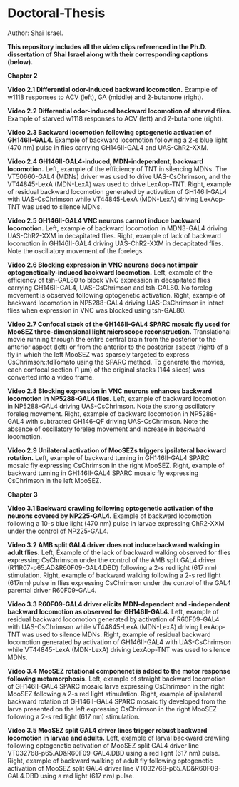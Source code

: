 # Doctoral-Thesis
Author: Shai Israel.

**This repository includes all the video clips referenced in the Ph.D. dissertation of Shai Israel along with their corresponding captions (below).**


**Chapter 2**

**Video 2.1 Differential odor-induced backward locomotion.** Example of w1118 responses to ACV (left), GA (middle) and 2-butanone (right).

**Video 2.2 Differential odor-induced backward locomotion of starved flies.** Example of starved w1118 responses to ACV (left) and 2-butanone (right).

**Video 2.3 Backward locomotion following optogenetic activation of GH146II-GAL4.** Example of backward locomotion following a 2-s blue light (470 nm) pulse in flies carrying GH146II-GAL4 and UAS-ChR2-XXM.

**Video 2.4 GH146II-GAL4-induced, MDN-independent, backward locomotion.**  Left, example of the efficiency of TNT in silencing MDNs. The VT50660-GAL4 (MDNs) driver was used to drive UAS-CsChrimson, and the VT44845-LexA (MDN-LexA) was used to drive LexAop-TNT. Right, example of residual backward locomotion generated by activation of GH146II-GAL4 with UAS-CsChrimson while VT44845-LexA (MDN-LexA) driving LexAop-TNT was used to silence MDNs. 

**Video 2.5 GH146II-GAL4 VNC neurons cannot induce backward locomotion.** Left, example of backward locomotion in MDN3-GAL4 driving UAS-ChR2-XXM in decapitated flies. Right, example of lack of backward locomotion in GH146II-GAL4 driving UAS-ChR2-XXM in decapitated flies. Note the oscillatory movement of the forelegs.

**Video 2.6 Blocking expression in VNC neurons does not impair optogenetically-induced backward locomotion.** Left, example of the efficiency of tsh-GAL80 to block VNC expression in decapitated flies carrying GH146II-GAL4, UAS-CsChrimson and tsh-GAL80. No foreleg movement is observed following optogenetic activation. Right, example of backward locomotion in NP5288-GAL4 driving UAS-CsChrimson in intact flies when expression in VNC was blocked using tsh-GAL80.

**Video 2.7 Confocal stack of the GH146II-GAL4 SPARC mosaic fly used for MooSEZ three-dimensional light microscope reconstruction.** Translational movie running through the entire central brain from the posterior to the anterior aspect (left) or from the anterior to the posterior aspect (right) of a fly in which the left MooSEZ was sparsely targeted to express CsChrimson::tdTomato using the SPARC method. To generate the movies, each confocal section (1 μm) of the original stacks (144 slices) was converted into a video frame.

**Video 2.8 Blocking expression in VNC neurons enhances backward locomotion in NP5288-GAL4 flies.** Left, example of backward locomotion in NP5288-GAL4 driving UAS-CsChrimson. Note the strong oscillatory foreleg movement. Right, example of backward locomotion in NP5288-GAL4 with subtracted GH146-QF driving UAS-CsChrimson. Note the absence of oscillatory foreleg movement and increase in backward locomotion.

**Video 2.9 Unilateral activation of MooSEZs triggers ipsilateral backward rotation.** Left, example of backward turning in GH146II-GAL4 SPARC mosaic fly expressing CsChrimson in the right MooSEZ. Right, example of backward turning in GH146II-GAL4 SPARC mosaic fly expressing CsChrimson in the left MooSEZ.


**Chapter 3**

**Video 3.1 Backward crawling following optogenetic activation of the neurons covered by NP225-GAL4.** Example of backward locomotion following a 10-s blue light (470 nm) pulse in larvae expressing ChR2-XXM under the control of NP225-GAL4.

**Video 3.2 AMB split GAL4 driver does not induce backward walking in adult flies.** Left, Example of the lack of backward walking observed for flies expressing CsChrimson under the control of the AMB split GAL4 driver (R11R07-p65.AD&R60F09-GAL4.DBD) following a 2-s red light (617 nm) stimulation. Right, example of backward walking following a 2-s red light (617nm) pulse in flies expressing CsChrimson under the control of the GAL4 parental driver R60F09-GAL4.  

**Video 3.3 R60F09-GAL4 driver elicits MDN-dependent and -independent backward locomotion as observed for GH146II-GAL4.** Left, example of residual backward locomotion generated by activation of R60F09-GAL4 with UAS-CsChrimson while VT44845-LexA (MDN-LexA) driving LexAop-TNT was used to silence MDNs. Right, example of residual backward locomotion generated by activation of GH146II-GAL4 with UAS-CsChrimson while VT44845-LexA (MDN-LexA) driving LexAop-TNT was used to silence MDNs. 

**Video 3.4 MooSEZ rotational componenet is added to the motor response following metamorphosis.** Left, example of straight backward locomotion of GH146II-GAL4 SPARC mosaic larva expressing CsChrimson in the right MooSEZ following a 2-s red light stimulation. Right, example of ipsilateral backward rotation of GH146II-GAL4 SPARC mosaic fly developed from the larva presented on the left expressing CsChrimson in the right MooSEZ following a 2-s red light (617 nm) stimulation.

**Video 3.5 MooSEZ split GAL4 driver lines trigger robust backward locomotion in larvae and adults.** Left, example of larval backward crawling following optogenetic activation of MooSEZ split GAL4 driver line VT032768-p65.AD&R60F09-GAL4.DBD using a red light (617 nm) pulse. Right, example of backward walking of adult fly following optogenetic activation of MooSEZ split GAL4 driver line VT032768-p65.AD&R60F09-GAL4.DBD using a red light (617 nm) pulse. 





